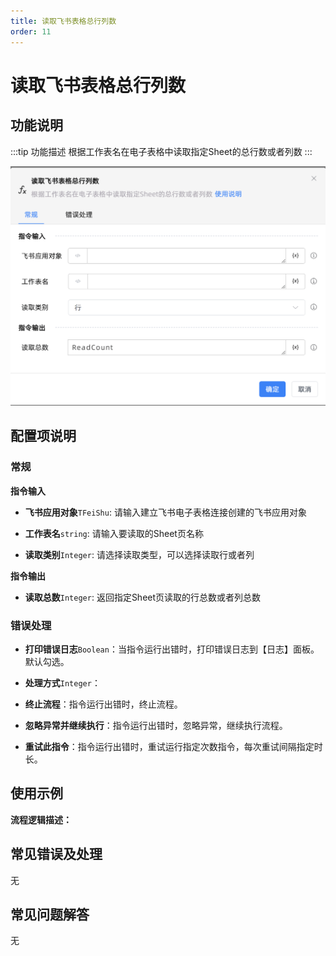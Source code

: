 ```yaml
---
title: 读取飞书表格总行列数
order: 11
---
```


# 读取飞书表格总行列数

## 功能说明

:::tip 功能描述
根据工作表名在电子表格中读取指定Sheet的总行数或者列数
:::

![读取飞书表格总行列数](../../../../assets/读取飞书表格总行列数_command.png)

## 配置项说明

### 常规

**指令输入**

- **飞书应用对象**`TFeiShu`: 请输入建立飞书电子表格连接创建的飞书应用对象

- **工作表名**`string`: 请输入要读取的Sheet页名称

- **读取类别**`Integer`: 请选择读取类型，可以选择读取行或者列


**指令输出**

- **读取总数**`Integer`: 返回指定Sheet页读取的行总数或者列总数

### 错误处理

- **打印错误日志**`Boolean`：当指令运行出错时，打印错误日志到【日志】面板。默认勾选。

- **处理方式**`Integer`：

 - **终止流程**：指令运行出错时，终止流程。

 - **忽略异常并继续执行**：指令运行出错时，忽略异常，继续执行流程。

 - **重试此指令**：指令运行出错时，重试运行指定次数指令，每次重试间隔指定时长。

## 使用示例

**流程逻辑描述：** 

## 常见错误及处理

无

## 常见问题解答

无

